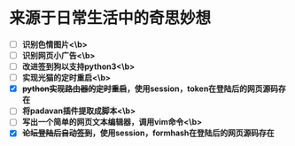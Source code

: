 # 来源于日常生活中的奇思妙想
- [ ] <b>识别色情图片<\b>
- [ ] <b>识别网页小广告<\b>
- [ ] <b>改进签到狗以支持python3<\b>
- [ ] <b>实现光猫的定时重启<\b>
- [x] ~~python实现路由器的定时重启~~，使用session，token在登陆后的网页源码存在
- [ ] <b>将padavan插件提取成脚本<\b>
- [ ] <b>写出一个简单的网页文本编辑器，调用vim命令<\b>
- [x] ~~论坛登陆后自动签到~~，使用session，formhash在登陆后的网页源码存在
